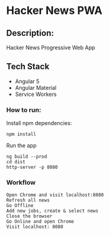 # Hacker News PWA
## Description: 
Hacker News Progressive Web App
## Tech Stack
* Angular 5
* Angular Material 
* Service Workers
### How to run:
Install npm dependencies:
```
npm install
```
Run the app 
```
ng build --prod
cd dist
http-server -p 8080
```
### Workflow
```
Open Chrome and visit localhost:8080
Refresh all news 
Go Offline
Add new jobs, create & select news
Close the browser
Go Online and open Chrome 
Visit localhost: 8080
```
